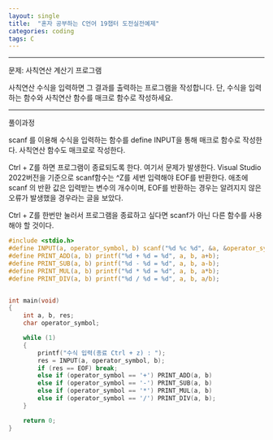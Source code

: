 ```yaml
---
layout: single
title:  "혼자 공부하는 C언어 19챕터 도전실전예제"
categories: coding
tags: C
---
```


<hr/>
 문제: 사칙연산 계산기 프로그램

 사칙연산 수식을 입력하면 그 결과를 출력하는 프로그램을 작성합니다.
 단, 수식을 입력하는 함수와 사칙연산 함수를 매크로 함수로 작성하세요.

<hr/>
 풀이과정

 scanf 를 이용해 수식을 입력하는 함수를 define INPUT을 통해 매크로 함수로 작성한다.
 사칙연산 함수도 매크로로 작성한다.

 Ctrl + Z를 하면 프로그램이 종료되도록 한다. 여기서 문제가 발생한다.
 Visual Studio 2022버전을 기준으로 scanf함수는 ^Z를 세번 입력해야 EOF를 반환한다.
 애초에 scanf 의 반환 값은 입력받는 변수의 개수이며, EOF를 반환하는 경우는
 알려지지 않은 오류가 발생했을 경우라는 글을 보았다.

 Ctrl + Z를 한번만 눌러서 프로그램을 종료하고 싶다면 
 scanf가 아닌 다른 함수를 사용해야 할 것이다.

```c
#include <stdio.h>
#define INPUT(a, operator_symbol, b) scanf("%d %c %d", &a, &operator_symbol, &b);
#define PRINT_ADD(a, b) printf("%d + %d = %d", a, b, a+b);
#define PRINT_SUB(a, b) printf("%d - %d = %d", a, b, a-b);
#define PRINT_MUL(a, b) printf("%d * %d = %d", a, b, a*b);
#define PRINT_DIV(a, b) printf("%d / %d = %d", a, b, a/b);


int main(void)
{
	int a, b, res;
	char operator_symbol;

	while (1)
	{
		printf("수식 입력(종료 Ctrl + z) : ");
		res = INPUT(a, operator_symbol, b);
		if (res == EOF) break;
		else if (operator_symbol == '+') PRINT_ADD(a, b)
		else if (operator_symbol == '-') PRINT_SUB(a, b)
		else if (operator_symbol == '*') PRINT_MUL(a, b)
		else if (operator_symbol == '/') PRINT_DIV(a, b);
	}

	return 0;
}
```


